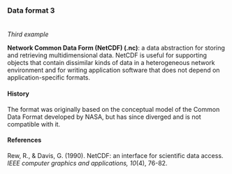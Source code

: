 ### Data format 3 <br/><br/>

_Third example_ <br/>

**Network Common Data Form (NetCDF) (.nc)**: a data abstraction for storing 
and retrieving multidimensional data. NetCDF is useful for supporting objects 
that contain dissimilar kinds of data in a heterogeneous network environment
and for writing application software that does not depend on application-specific formats.

#### History
The format was originally based on the conceptual model of the Common Data Format 
developed by NASA, but has since diverged and is not compatible with it.

#### References
Rew, R., & Davis, G. (1990). NetCDF: an interface for scientific data access. _IEEE computer graphics and applications, 10_(4), 76-82.

